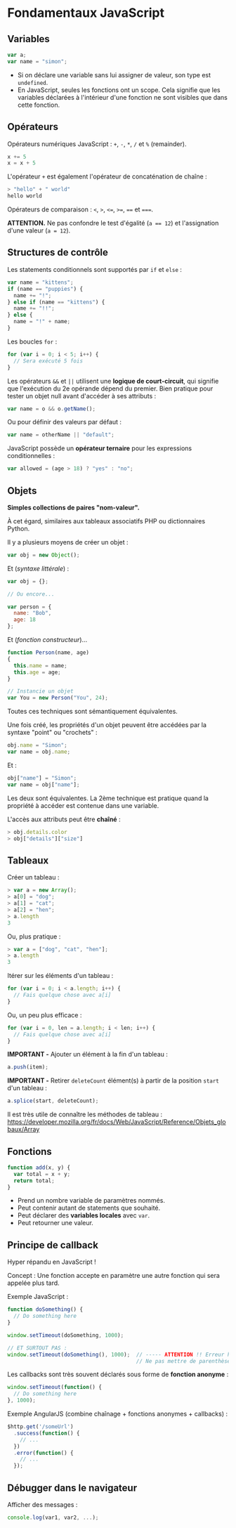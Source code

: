 Fondamentaux JavaScript
=======================

Variables
---------

```js
var a;
var name = "simon";
```

- Si on déclare une variable sans lui assigner de valeur, son type est `undefined`.
- En JavaScript, seules les fonctions ont un scope. Cela signifie que les variables déclarées à l'intérieur d'une fonction ne sont visibles que dans cette fonction.

Opérateurs
----------

Opérateurs numériques JavaScript : `+`, `-`, `*`, `/` et `%` (remainder).

```js
x += 5
x = x + 5
```

L'opérateur `+` est également l'opérateur de concaténation de chaîne :

```js
> "hello" + " world"
hello world
```

Opérateurs de comparaison : `<`, `>`, `<=`, `>=`, `==` et `===`.

**ATTENTION.** Ne pas confondre le test d'égalité (`a == 12`) et l'assignation d'une valeur (`a = 12`).

Structures de contrôle
----------------------

Les statements conditionnels sont supportés par `if` et `else` :

```js
var name = "kittens";
if (name == "puppies") {
  name += "!";
} else if (name == "kittens") {
  name += "!!";
} else {
  name = "!" + name;
}
```

Les boucles `for` :

```js
for (var i = 0; i < 5; i++) {
  // Sera exécuté 5 fois
}
```

Les opérateurs `&&` et `||` utilisent une **logique de court-circuit**, qui signifie que l'exécution du 2e opérande dépend du premier. Bien pratique pour tester un objet null avant d'accéder à ses attributs :

```js
var name = o && o.getName();
```

Ou pour définir des valeurs par défaut :

```js
var name = otherName || "default";
```

JavaScript possède un **opérateur ternaire** pour les expressions conditionnelles :

```js
var allowed = (age > 18) ? "yes" : "no";
```

Objets
------

**Simples collections de paires "nom-valeur".**

À cet égard, similaires aux tableaux associatifs PHP ou dictionnaires Python.

Il y a plusieurs moyens de créer un objet :

```js
var obj = new Object();
```

Et (*syntaxe littérale*) :

```js
var obj = {};

// Ou encore...

var person = {
  name: "Bob",
  age: 18
};
```

Et (*fonction constructeur*)...

```js
function Person(name, age)
{
  this.name = name;
  this.age = age;
}

// Instancie un objet
var You = new Person("You", 24);
```

Toutes ces techniques sont sémantiquement équivalentes.

Une fois créé, les propriétés d'un objet peuvent être accédées par la syntaxe "point" ou "crochets" :

```js
obj.name = "Simon";
var name = obj.name;
```

Et :

```js
obj["name"] = "Simon";
var name = obj["name"];
```

Les deux sont équivalentes. La 2ème technique est pratique quand la propriété à accéder est contenue dans une variable.

L'accès aux attributs peut être **chaîné** :

```js
> obj.details.color
> obj["details"]["size"]
```

Tableaux
--------

Créer un tableau :

```js
> var a = new Array();
> a[0] = "dog";
> a[1] = "cat";
> a[2] = "hen";
> a.length
3
```

Ou, plus pratique :
```js
> var a = ["dog", "cat", "hen"];
> a.length
3
```

Itérer sur les éléments d'un tableau :
```js
for (var i = 0; i < a.length; i++) {
  // Fais quelque chose avec a[i]
}
```

Ou, un peu plus efficace :
```js
for (var i = 0, len = a.length; i < len; i++) {
  // Fais quelque chose avec a[i]
}
```

**IMPORTANT -** Ajouter un élément à la fin d'un tableau :
```js
a.push(item);
```

**IMPORTANT -** Retirer `deleteCount` élément(s) à partir de la position `start` d'un tableau :
```js
a.splice(start, deleteCount);
```

Il est très utile de connaître les méthodes de tableau : https://developer.mozilla.org/fr/docs/Web/JavaScript/Reference/Objets_globaux/Array

Fonctions
---------

```js
function add(x, y) {
  var total = x + y;
  return total;
}
```

- Prend un nombre variable de paramètres nommés.
- Peut contenir autant de statements que souhaité.
- Peut déclarer des **variables locales** avec `var`.
- Peut retourner une valeur.

Principe de callback
--------------------

Hyper répandu en JavaScript !

Concept : Une fonction accepte en paramètre une autre fonction qui sera appelée plus tard.

Exemple JavaScript :

```js
function doSomething() {
  // Do something here
}

window.setTimeout(doSomething, 1000);

// ET SURTOUT PAS :
window.setTimeout(doSomething(), 1000);  // ----- ATTENTION !! Erreur hyper répandue
                                         // Ne pas mettre de parenthèses après doSomething.
```

Les callbacks sont très souvent déclarés sous forme de **fonction anonyme** :
```js
window.setTimeout(function() {
  // Do something here
}, 1000);
```

Exemple AngularJS (combine chaînage + fonctions anonymes + callbacks) :

```js
$http.get('/someUrl')
  .success(function() {
    // ...
  })
  .error(function() {
    // ...
  });
```

Débugger dans le navigateur
---------------------------

Afficher des messages :
```js
console.log(var1, var2, ...);
```
